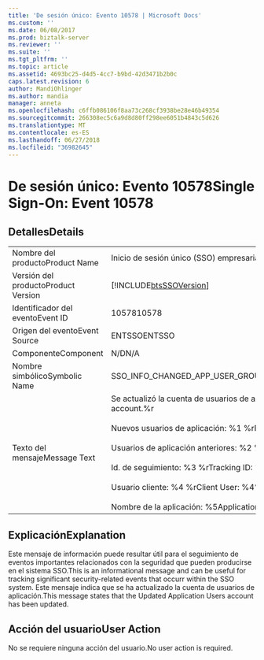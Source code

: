 ```yaml
---
title: 'De sesión único: Evento 10578 | Microsoft Docs'
ms.custom: ''
ms.date: 06/08/2017
ms.prod: biztalk-server
ms.reviewer: ''
ms.suite: ''
ms.tgt_pltfrm: ''
ms.topic: article
ms.assetid: 4693bc25-d4d5-4cc7-b9bd-42d3471b2b0c
caps.latest.revision: 6
author: MandiOhlinger
ms.author: mandia
manager: anneta
ms.openlocfilehash: c6ffb086106f8aa73c268cf3938be28e46b49354
ms.sourcegitcommit: 266308ec5c6a9d8d80ff298ee6051b4843c5d626
ms.translationtype: MT
ms.contentlocale: es-ES
ms.lasthandoff: 06/27/2018
ms.locfileid: "36982645"
---
```

# <a name="single-sign-on-event-10578"></a><span data-ttu-id="3b724-102">De sesión único: Evento 10578</span><span class="sxs-lookup"><span data-stu-id="3b724-102">Single Sign-On: Event 10578</span></span>
## <a name="details"></a><span data-ttu-id="3b724-103">Detalles</span><span class="sxs-lookup"><span data-stu-id="3b724-103">Details</span></span>  
  
|                 |                                                                                                                                                                                                                   |
|-----------------|-------------------------------------------------------------------------------------------------------------------------------------------------------------------------------------------------------------------|
|  <span data-ttu-id="3b724-104">Nombre del producto</span><span class="sxs-lookup"><span data-stu-id="3b724-104">Product Name</span></span>   |                                                                                             <span data-ttu-id="3b724-105">Inicio de sesión único (SSO) empresarial</span><span class="sxs-lookup"><span data-stu-id="3b724-105">Enterprise Single Sign-On</span></span>                                                                                             |
| <span data-ttu-id="3b724-106">Versión del producto</span><span class="sxs-lookup"><span data-stu-id="3b724-106">Product Version</span></span> |                                                                            [!INCLUDE[btsSSOVersion](../includes/btsssoversion-md.md)]                                                                             |
|    <span data-ttu-id="3b724-107">Identificador del evento</span><span class="sxs-lookup"><span data-stu-id="3b724-107">Event ID</span></span>     |                                                                                                       <span data-ttu-id="3b724-108">10578</span><span class="sxs-lookup"><span data-stu-id="3b724-108">10578</span></span>                                                                                                       |
|  <span data-ttu-id="3b724-109">Origen del evento</span><span class="sxs-lookup"><span data-stu-id="3b724-109">Event Source</span></span>   |                                                                                                      <span data-ttu-id="3b724-110">ENTSSO</span><span class="sxs-lookup"><span data-stu-id="3b724-110">ENTSSO</span></span>                                                                                                       |
|    <span data-ttu-id="3b724-111">Componente</span><span class="sxs-lookup"><span data-stu-id="3b724-111">Component</span></span>    |                                                                                                        <span data-ttu-id="3b724-112">N/D</span><span class="sxs-lookup"><span data-stu-id="3b724-112">N/A</span></span>                                                                                                        |
|  <span data-ttu-id="3b724-113">Nombre simbólico</span><span class="sxs-lookup"><span data-stu-id="3b724-113">Symbolic Name</span></span>  |                                                                                          <span data-ttu-id="3b724-114">SSO_INFO_CHANGED_APP_USER_GROUP</span><span class="sxs-lookup"><span data-stu-id="3b724-114">SSO_INFO_CHANGED_APP_USER_GROUP</span></span>                                                                                          |
|  <span data-ttu-id="3b724-115">Texto del mensaje</span><span class="sxs-lookup"><span data-stu-id="3b724-115">Message Text</span></span>   | <span data-ttu-id="3b724-116">Se actualizó la cuenta de usuarios de aplicación.%r</span><span class="sxs-lookup"><span data-stu-id="3b724-116">Updated Application Users account.%r</span></span><br /><br /> <span data-ttu-id="3b724-117">Nuevos usuarios de aplicación: %1 %r</span><span class="sxs-lookup"><span data-stu-id="3b724-117">New Application Users: %1%r</span></span><br /><br /> <span data-ttu-id="3b724-118">Usuarios de aplicación anteriores: %2 %r</span><span class="sxs-lookup"><span data-stu-id="3b724-118">Old Application Users: %2%r</span></span><br /><br /> <span data-ttu-id="3b724-119">Id. de seguimiento: %3 %r</span><span class="sxs-lookup"><span data-stu-id="3b724-119">Tracking ID: %3%r</span></span><br /><br /> <span data-ttu-id="3b724-120">Usuario cliente: %4 %r</span><span class="sxs-lookup"><span data-stu-id="3b724-120">Client User: %4%r</span></span><br /><br /> <span data-ttu-id="3b724-121">Nombre de la aplicación: %5</span><span class="sxs-lookup"><span data-stu-id="3b724-121">Application Name: %5</span></span> |
  
## <a name="explanation"></a><span data-ttu-id="3b724-122">Explicación</span><span class="sxs-lookup"><span data-stu-id="3b724-122">Explanation</span></span>  
 <span data-ttu-id="3b724-123">Este mensaje de información puede resultar útil para el seguimiento de eventos importantes relacionados con la seguridad que pueden producirse en el sistema SSO.</span><span class="sxs-lookup"><span data-stu-id="3b724-123">This is an informational message and can be useful for tracking significant security-related events that occurr within the SSO system.</span></span> <span data-ttu-id="3b724-124">Este mensaje indica que se ha actualizado la cuenta de usuarios de aplicación.</span><span class="sxs-lookup"><span data-stu-id="3b724-124">This message states that the Updated Application Users account has been updated.</span></span>  
  
## <a name="user-action"></a><span data-ttu-id="3b724-125">Acción del usuario</span><span class="sxs-lookup"><span data-stu-id="3b724-125">User Action</span></span>  
 <span data-ttu-id="3b724-126">No se requiere ninguna acción del usuario.</span><span class="sxs-lookup"><span data-stu-id="3b724-126">No user action is required.</span></span>